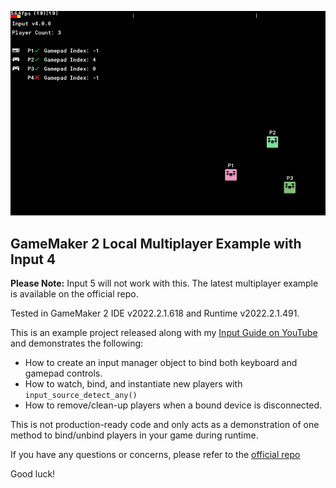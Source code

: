 <p align="center">
    <img src="input_example.png" />
</p>

## GameMaker 2 Local Multiplayer Example with Input 4

**Please Note:** Input 5 will not work with this. The latest multiplayer example is available on the official repo.

Tested in GameMaker 2 IDE v2022.2.1.618 and Runtime v2022.2.1.491.

This is an example project released along with my [Input Guide on YouTube](https://youtu.be/y-gGVmnUfdQ) and demonstrates the following:

+ How to create an input manager object to bind both keyboard and gamepad controls.
+ How to watch, bind, and instantiate new players with `input_source_detect_any()`
+ How to remove/clean-up players when a bound device is disconnected.

This is not production-ready code and only acts as a demonstration of one method to bind/unbind players in your game during runtime.

If you have any questions or concerns, please refer to the [official repo](https://github.com/JujuAdams/Input)

Good luck!
